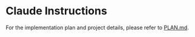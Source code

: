 # Claude Instructions

For the implementation plan and project details, please refer to [PLAN.md](./PLAN.md).